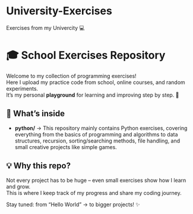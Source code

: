 # University-Exercises
Exercises from my Univercity 💻

# 🎓 School Exercises Repository

Welcome to my collection of programming exercises!  
Here I upload my practice code from school, online courses, and random experiments.  
It’s my personal **playground** for learning and improving step by step. 🚀  

## 📂 What’s inside
- **python/** → This repository mainly contains Python exercises, covering everything from the basics of programming and algorithms to data structures, recursion, sorting/searching methods, file handling, and small creative projects like simple games.

## 💡 Why this repo?
Not every project has to be huge – even small exercises show how I learn and grow.  
This is where I keep track of my progress and share my coding journey.  

Stay tuned: from “Hello World” → to bigger projects! ✨
